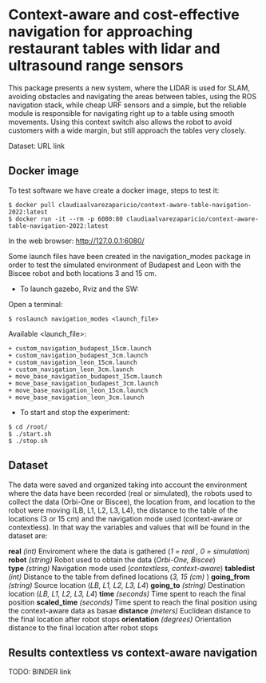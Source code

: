 # Context-aware and cost-effective navigation for approaching restaurant tables with lidar and ultrasound range sensors

This package presents a new system, where the LIDAR is used for SLAM, avoiding obstacles and navigating the areas between tables, using the ROS navigation stack, while cheap URF sensors and a simple, but the reliable module is responsible for navigating right up to a table using smooth movements. Using this context switch also allows the robot to avoid customers with a wide margin, but still approach the tables very closely. 

Dataset: URL link


## Docker image
To test software we have create a docker image, steps to test it:
```
$ docker pull claudiaalvarezaparicio/context-aware-table-navigation-2022:latest
$ docker run -it --rm -p 6080:80 claudiaalvarezaparicio/context-aware-table-navigation-2022:latest
```

In the web browser: http://127.0.0.1:6080/

Some launch files have been created in the navigation\_modes package in order to test the simulated environment of Budapest and Leon with the Biscee robot and both locations 3 and 15 cm.

- To launch gazebo, Rviz and the SW:

Open a terminal:
```
$ roslaunch navigation_modes <launch_file>
```
Available <launch_file>:
```
+ custom_navigation_budapest_15cm.launch
+ custom_navigation_budapest_3cm.launch
+ custom_navigation_leon_15cm.launch
+ custom_navigation_leon_3cm.launch
+ move_base_navigation_budapest_15cm.launch
+ move_base_navigation_budapest_3cm.launch
+ move_base_navigation_leon_15cm.launch
+ move_base_navigation_leon_3cm.launch
```

- To start and stop the experiment:
```
$ cd /root/
$ ./start.sh
$ ./stop.sh
```

## Dataset
The data were saved and organized taking into account the environment where the data have been recorded (real or simulated), the robots used to collect the data (Orbi-One or Biscee), the location from, and location to the robot were moving (LB, L1, L2, L3, L4), the distance to the table of the locations (3 or 15 cm) and the navigation mode used (context-aware or contextless). In that way the variables and values that will be found in the dataset are:

**real** *(int)*            Enviroment where the data is gathered (*1 = real , 0 = simulation*)	    
**robot** *(string)*        Robot used to obtain the data (*Orbi-One, Biscee*)	    
**type** *(string)*	        Navigation mode used (*contextless, context-aware*)
**tabledist** *(int)*       Distance to the table from defined locations (*3, 15 (cm)* )
**going_from** *(string)*	Source location (*LB, L1, L2, L3, L4*)
**going_to** *(string)*	    Destination location (*LB, L1, L2, L3, L4*)
**time** *(seconds)*	    Time spent to reach the final position
**scaled_time** *(seconds)*	Time spent to reach the final position using the context-aware data as basae
**distance** *(meters)*	    Euclidean distance to the final location after robot stops 
**orientation** *(degrees)* Orientation distance to the final location after robot stops


## Results contextless vs context-aware navigation
TODO: BINDER link
